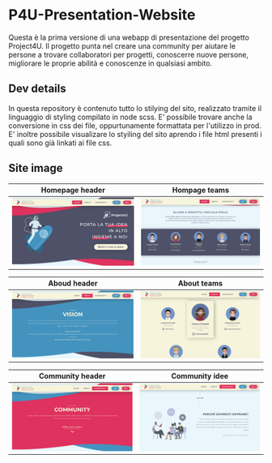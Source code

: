 # P4U-Presentation-Website
Questa è la prima versione di una webapp di presentazione del progetto Project4U. Il progetto punta nel creare una community per aiutare le persone a trovare collaboratori per progetti, 
conoscerre nuove persone, migliorare le proprie abilità e conoscenze in qualsiasi ambito.

## Dev details
In questa repository è contenuto tutto lo stilying del sito, realizzato tramite il linguaggio di styling compilato in node scss. E' possibile trovare anche la 
conversione in css dei file, oppurtunamente formattata per l'utilizzo in prod. E' inoltre possibile visualizare lo styiling del sito aprendo i file html presenti
i quali sono già linkati ai file css.

## Site image

Homepage header           |  Hompage teams
:-------------------------:|:-------------------------:
![](https://github.com/bigmat18/P4U-Presentation-Website/blob/master/.md/home-1.png)  | ![](https://github.com/bigmat18/P4U-Presentation-Website/blob/master/.md/home-2.png)

Aboud header           |  About teams
:-------------------------:|:-------------------------:
![](https://github.com/bigmat18/P4U-Presentation-Website/blob/master/.md/about-1.png)  | ![](https://github.com/bigmat18/P4U-Presentation-Website/blob/master/.md/about-2.png)

Community header           |  Community idee
:-------------------------:|:-------------------------:
![](https://github.com/bigmat18/P4U-Presentation-Website/blob/master/.md/community-1.png)  | ![](https://github.com/bigmat18/P4U-Presentation-Website/blob/master/.md/community-2.png)
